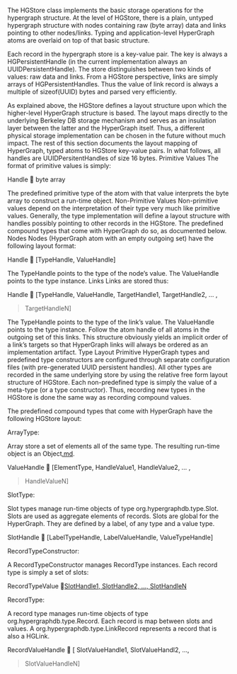 The HGStore class implements the basic storage operations for the hypergraph structure. At the level of HGStore, there is a plain, untyped hypergraph structure with nodes containing raw (byte array) data and links pointing to other nodes/links. Typing and application-level HyperGraph atoms are overlaid on top of that basic structure.

Each record in the hypergraph store is a key-value pair. The key is always a HGPersistentHandle (in the current implementation always an UUIDPersistentHandle). The store distinguishes between two kinds of values: raw data and links. From a HGStore perspective, links are simply arrays of HGPersistentHandles. Thus the value of link record is always a multiple of sizeof(UUID) bytes and parsed very efficiently.

As explained above, the HGStore defines a layout structure upon which the higher-level HyperGraph structure is based. The layout maps directly to the underlying Berkeley DB storage mechanism and serves as an insulation layer between the latter and the HyperGraph itself. Thus, a different physical storage implementation can be chosen in the future without much impact. The rest of this section documents the layout mapping of HyperGraph, typed atoms to HGStore key-value pairs. In what follows, all handles are UUIDPersitentHandles of size 16 bytes.
Primitive Values
The format of primitive values is simply:

Handle  byte array

The predefined primitive type of the atom with that value interprets the byte array to construct a run-time object.
Non-Primitive Values
Non-primitive values depend on the interpretation of their type very much like primitive values. Generally, the type implementation will define a layout structure with handles possibly pointing to other records in the HGStore. The predefined compound types that come with HyperGraph do so, as documented below.
Nodes
Nodes (HyperGraph atom with an empty outgoing set) have the following layout format:

Handle  [TypeHandle, ValueHandle]

The TypeHandle points to the type of the node’s value. The ValueHandle points to the type instance.
Links
Links are stored thus:

Handle  [TypeHandle, ValueHandle, TargetHandle1, TargetHandle2, … ,
> TargetHandleN]

The TypeHandle points to the type of the link’s value. The ValueHandle points to the type instance. Follow the atom handle of all atoms in the outgoing set of this links. This structure obviously yields an implicit order of a link’s targets so that HyperGraph links will always be ordered as an implementation artifact.
Type Layout
Primitive HyperGraph types and predefined type constructors are configured through separate configuration files (with pre-generated UUID persistent handles). All other types are recorded in the same underlying store by using the relative free form layout structure of HGStore. Each non-predefined type is simply the value of a meta-type (or a type constructor). Thus, recording new types in the HGStore is done the same way as recording compound values.

The predefined compound types that come with HyperGraph have the following HGStore layout:

ArrayType:

Array store a set of elements all of the same type. The resulting run-time object is an Object[.md](.md).

ValueHandle  [ElementType, HandleValue1, HandleValue2, … ,
> HandleValueN]

SlotType:

Slot types manage run-time objects of type org.hypergraphdb.type.Slot. Slots are used as aggregate elements of records. Slots are global for the HyperGraph. They are defined by a label, of any type and a value type.

SlotHandle  [LabelTypeHandle, LabelValueHandle, ValueTypeHandle]

RecordTypeConstructor:

A RecordTypeConstructor manages RecordType instances. Each record type is simply a set of slots:

RecordTypeValue [SlotHandle1, SlotHandle2, …, SlotHandleN](.md)

RecordType:

A record type manages run-time objects of type org.hypergraphdb.type.Record. Each record is map between slots and values. A org.hypergraphdb.type.LinkRecord represents a record that is also a HGLink.

RecordValueHandle  [ SlotValueHandle1, SlotValueHandl2, …,
> SlotValueHandleN]